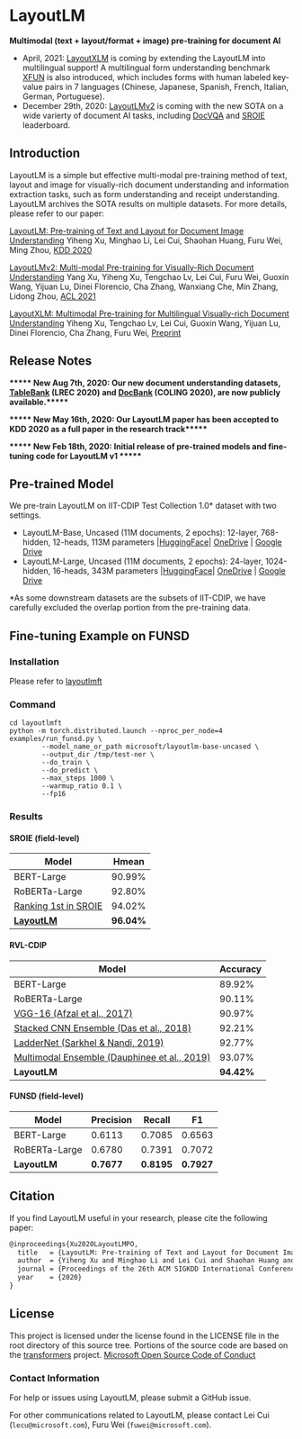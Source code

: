 # LayoutLM
**Multimodal (text + layout/format + image) pre-training for document AI**

- April, 2021: [LayoutXLM](https://github.com/microsoft/unilm/tree/master/layoutxlm) is coming by extending the LayoutLM into multilingual support! A multilingual form understanding benchmark [XFUN](https://github.com/doc-analysis/XFUN) is also introduced, which includes forms with human labeled key-value pairs in 7 languages (Chinese, Japanese, Spanish, French, Italian, German, Portuguese).
- December 29th, 2020: [LayoutLMv2](https://arxiv.org/abs/2012.14740) is coming with the new SOTA on a wide varierty of document AI tasks, including [DocVQA](https://rrc.cvc.uab.es/?ch=17&com=evaluation&task=1) and [SROIE](https://rrc.cvc.uab.es/?ch=13&com=evaluation&task=3) leaderboard.

## Introduction

LayoutLM is a simple but effective multi-modal pre-training method of text, layout and image for visually-rich document understanding and information extraction tasks, such as form understanding and receipt understanding. LayoutLM archives the SOTA results on multiple datasets. For more details, please refer to our paper: 

[LayoutLM: Pre-training of Text and Layout for Document Image Understanding](https://arxiv.org/abs/1912.13318)
Yiheng Xu, Minghao Li, Lei Cui, Shaohan Huang, Furu Wei, Ming Zhou, [KDD 2020](https://www.kdd.org/kdd2020/accepted-papers)

[LayoutLMv2: Multi-modal Pre-training for Visually-Rich Document Understanding](https://arxiv.org/abs/2012.14740)
Yang Xu, Yiheng Xu, Tengchao Lv, Lei Cui, Furu Wei, Guoxin Wang, Yijuan Lu, Dinei Florencio, Cha Zhang, Wanxiang Che, Min Zhang, Lidong Zhou, [ACL 2021](#)

[LayoutXLM: Multimodal Pre-training for Multilingual Visually-rich Document Understanding](https://arxiv.org/abs/2104.08836)
Yiheng Xu, Tengchao Lv, Lei Cui, Guoxin Wang, Yijuan Lu, Dinei Florencio, Cha Zhang, Furu Wei, [Preprint](#)

## Release Notes
**\*\*\*\*\* New Aug 7th, 2020: Our new document understanding datasets, [TableBank](https://doc-analysis.github.io/tablebank-page/) (LREC 2020) and [DocBank](https://doc-analysis.github.io/docbank-page/) (COLING 2020), are now publicly available.\*\*\*\*\***

**\*\*\*\*\* New May 16th, 2020: Our LayoutLM paper has been accepted to KDD 2020 as a full paper in the research track\*\*\*\*\***

**\*\*\*\*\* New Feb 18th, 2020: Initial release of pre-trained models and fine-tuning code for LayoutLM v1 \*\*\*\*\***

## Pre-trained Model

We pre-train LayoutLM on IIT-CDIP Test Collection 1.0\* dataset with two settings. 

* LayoutLM-Base, Uncased (11M documents, 2 epochs): 12-layer, 768-hidden, 12-heads, 113M parameters |[HuggingFace](https://huggingface.co/microsoft/layoutlm-base-uncased)| [OneDrive](https://1drv.ms/u/s!ApPZx_TWwibInS3JD3sZlPpQVZ2b?e=bbTfmM) | [Google Drive](https://drive.google.com/open?id=1Htp3vq8y2VRoTAwpHbwKM0lzZ2ByB8xM)
* LayoutLM-Large, Uncased (11M documents, 2 epochs): 24-layer, 1024-hidden, 16-heads, 343M parameters |[HuggingFace](https://huggingface.co/atahmasb/tf-layoutlm-large-uncased)| [OneDrive](https://1drv.ms/u/s!ApPZx_TWwibInSy2nj7YabBsTWNa?e=p4LQo1) | [Google Drive](https://drive.google.com/open?id=1tatUuWVuNUxsP02smZCbB5NspyGo7g2g)

\*As some downstream datasets are the subsets of IIT-CDIP, we have carefully excluded the overlap portion from the pre-training data.

## Fine-tuning Example on FUNSD

### Installation

Please refer to [layoutlmft](../layoutlmft/README.md)

### Command

```
cd layoutlmft
python -m torch.distributed.launch --nproc_per_node=4 examples/run_funsd.py \
        --model_name_or_path microsoft/layoutlm-base-uncased \
        --output_dir /tmp/test-ner \
        --do_train \
        --do_predict \
        --max_steps 1000 \
        --warmup_ratio 0.1 \
        --fp16
```



### Results

#### SROIE (field-level)


| Model                                                                                        | Hmean      |
| -------------------------------------------------------------------------------------------- | ---------- |
| BERT-Large                                                                                   | 90.99%     |
| RoBERTa-Large                                                                                | 92.80%     |
| [Ranking 1st in SROIE](https://rrc.cvc.uab.es/?ch=13&com=evaluation&task=3)                  | 94.02%     |
| [**LayoutLM**](https://rrc.cvc.uab.es/?ch=13&com=evaluation&view=method_info&task=3&m=71448) | **96.04%** |

#### RVL-CDIP

| Model                                                                                | Accuracy   |
| ------------------------------------------------------------------------------------ | ---------- |
| BERT-Large                                                                           | 89.92%     |
| RoBERTa-Large                                                                        | 90.11%     |
| [VGG-16 (Afzal et al., 2017)](https://arxiv.org/abs/1704.03557)                      | 90.97%     |
| [Stacked CNN Ensemble (Das et al., 2018)](https://arxiv.org/abs/1801.09321)          | 92.21%     |
| [LadderNet (Sarkhel & Nandi, 2019)](https://www.ijcai.org/Proceedings/2019/0466.pdf) | 92.77%     |
| [Multimodal Ensemble (Dauphinee et al., 2019)](https://arxiv.org/abs/1912.04376)     | 93.07%     |
| **LayoutLM**                                                                         | **94.42%** |

#### FUNSD (field-level)

| Model         | Precision  | Recall     | F1         |
| ------------- | ---------- | ---------- | ---------- |
| BERT-Large    | 0.6113     | 0.7085     | 0.6563     |
| RoBERTa-Large | 0.6780     | 0.7391     | 0.7072     |
| **LayoutLM**  | **0.7677** | **0.8195** | **0.7927** |

## Citation

If you find LayoutLM useful in your research, please cite the following paper:

``` latex
@inproceedings{Xu2020LayoutLMPO,
  title   = {LayoutLM: Pre-training of Text and Layout for Document Image Understanding},
  author  = {Yiheng Xu and Minghao Li and Lei Cui and Shaohan Huang and Furu Wei and Ming Zhou},
  journal = {Proceedings of the 26th ACM SIGKDD International Conference on Knowledge Discovery & Data Mining},
  year    = {2020}
}
```

## License

This project is licensed under the license found in the LICENSE file in the root directory of this source tree.
Portions of the source code are based on the [transformers](https://github.com/huggingface/transformers) project.
[Microsoft Open Source Code of Conduct](https://opensource.microsoft.com/codeofconduct)

### Contact Information

For help or issues using LayoutLM, please submit a GitHub issue.

For other communications related to LayoutLM, please contact Lei Cui (`lecu@microsoft.com`), Furu Wei (`fuwei@microsoft.com`).

